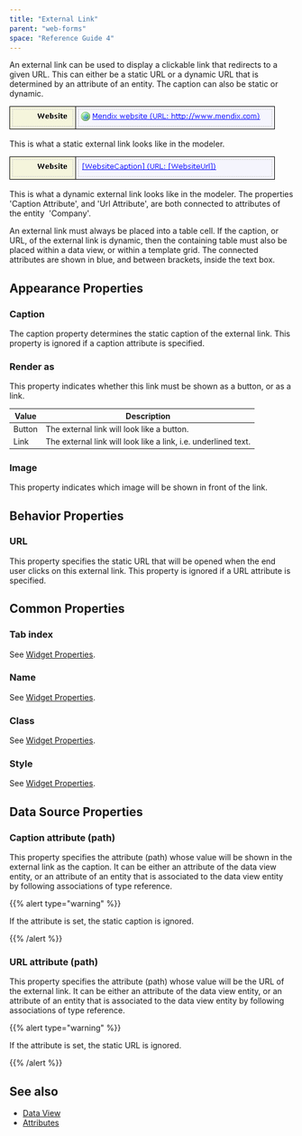 ```yaml
---
title: "External Link"
parent: "web-forms"
space: "Reference Guide 4"
---
```

An external link can be used to display a clickable link that redirects to a given URL. This can either be a static URL or a dynamic URL that is determined by an attribute of an entity. The caption can also be static or dynamic.

![](attachments/819203/917545.png)

This is what a static external link looks like in the modeler.

![](attachments/819203/917542.png)

This is what a dynamic external link looks like in the modeler. The properties 'Caption Attribute', and 'Url Attribute', are both connected to attributes of the entity  'Company'.

An external link must always be placed into a table cell. If the caption, or URL, of the external link is dynamic, then the containing table must also be placed within a data view, or within a template grid. The connected attributes are shown in blue, and between brackets, inside the text box.

## Appearance Properties

### Caption

The caption property determines the static caption of the external link. This property is ignored if a caption attribute is specified.

### Render as

This property indicates whether this link must be shown as a button, or as a link.

| Value | Description |
| --- | --- |
| Button | The external link will look like a button. |
| Link | The external link will look like a link, i.e. underlined text. |

### Image

This property indicates which image will be shown in front of the link.

## Behavior Properties

### URL

This property specifies the static URL that will be opened when the end user clicks on this external link. This property is ignored if a URL attribute is specified.

## Common Properties

### Tab index

See [Widget Properties](widget-properties).

### Name

See [Widget Properties](widget-properties).

### Class

See [Widget Properties](widget-properties).

### Style

See [Widget Properties](widget-properties).

## Data Source Properties

### Caption attribute (path)

This property specifies the attribute (path) whose value will be shown in the external link as the caption. It can be either an attribute of the data view entity, or an attribute of an entity that is associated to the data view entity by following associations of type reference.

{{% alert type="warning" %}}

If the attribute is set, the static caption is ignored.

{{% /alert %}}

### URL attribute (path)

This property specifies the attribute (path) whose value will be the URL of the external link. It can be either an attribute of the data view entity, or an attribute of an entity that is associated to the data view entity by following associations of type reference.

{{% alert type="warning" %}}

If the attribute is set, the static URL is ignored.

{{% /alert %}}

## See also

*   [Data View](data-view)
*   [Attributes](attributes)
